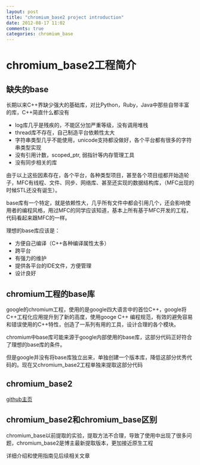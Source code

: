 ```yaml
---
layout: post
title: "chromium_base2 project introduction"
date: 2012-08-17 11:02
comments: true
categories: chromium_base
---
```


chromium_base2工程简介
==========

缺失的base
----

长期以来C++界缺少强大的基础库，对比Python，Ruby，Java中那些自带丰富的库，C++简直什么都没有
 
 - log库几乎是残疾的，不能区分加严重等级，没有调用堆栈
 - thread库不存在，自己制造平台依赖性太大
 - 字符串类型几乎不能使用，unicode支持都没做好，各个平台都有很多的字符串类型实现
 - 没有引用计数，scoped_ptr, 弱指针等内存管理工具
 - 没有同步相关的库

由于以上这些因素存在，各个平台，各种类型项目，甚至各个项目组都开始造轮子，MFC有线程、文件、同步、网络库、甚至还实现的数据结构库，（MFC出现的时候STL还没有诞生）。

base库有一个特定，就是依赖性大，几乎所有文件中都会引用几个，还会影响使用者的编程风格，用过MFC的同学应该知道，基本上所有基于MFC开发的工程，代码看起来跟MFC的一样。

理想的base库应该是：

 -  方便自己编译（C++各种编译属性太多）
 -  跨平台
 -  有强力的维护
 -  提供各平台的IDE文件，方便管理
 -  设计良好


chromium工程的base库
--

google的chromium工程，使用的是google四大语言中的首位C++，google将C++工程化应用提升到了新的高度，使用googe C++
编程规范，有效的避免容易和错误使用的C++特性，创造了一系列有用的工具，设计合理的各个模块。

chromium中base库可能来源于google内部使用的base库，这部分代码正好符合了理想的base库的条件。

但是google并没有将base库独立出来，单独创建一个版本库，降低这部分优秀代码的。现在又chromium_base2工程单独来提取这部分代码

chromium_base2
--
[github主页](https://github.com/lianliuwei/chromium_base2)

chromium\_base2和chromium\_base区别
--
chromium_base以前提取的实验，提取方法不合理，导致了使用中出现了很多问题，chromium_base2是博主最新提取版本，更加接近原生工程

详细介绍和使用指南见后续相关文章